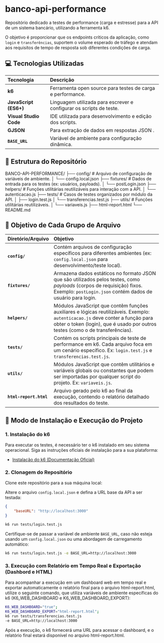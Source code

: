 # banco-api-performance

Repositório dedicado a testes de performance (carga e estresse) para a API de um sistema bancário, utilizando a ferramenta k6.

O objetivo é proporcionar que os endpoints críticos da aplicação, como `login` e `transferências`, suportem o volume esperado de tráfego e atendam aos requisitos de tempo de resposta sob diferentes condições de carga.

## 💻 Tecnologias Utilizadas

| Tecnologia | Descrição |
| :--- | :--- |
| **k6** | Ferramenta open source para testes de carga e performance. |
| **JavaScript (ES6+)** | Linguagem utilizada para escrever e configurar os scripts de teste. |
| **Visual Studio Code** | IDE utilizada para desenvolvimento e edição dos scripts. |
| **GJSON** | Para extração de dados em respostas JSON . |
| **`BASE_URL`**| Variável de ambiente para configuração dinâmica. |


## 📁 Estrutura do Repositório

BANCO-API-PERFORMANCE/
├── config/        # Arquivo de configuração de variáveis de ambiente.
│   └── config.local.json
├── fixtures/      # Dados de entrada para os testes (ex: usuários, payloads).
│   └── postLogin.json
├── helpers/       # Funções utilitárias reutilizáveis para interação com a API.
│   └── autenticacao.js
├── tests/         # Casos de testes organizados por módulo da API.
│   ├── login.test.js
│   └── transferencias.test.js
├── utils/         # Funções utilitárias reutilizáveis.
│   └── variaveis.js
├── html-report.html
└── README.md


## 🎯 Objetivo de Cada Grupo de Arquivo

| Diretório/Arquivo | Objetivo |
| :--- | :--- |
| **`config/`** | Contém arquivos de configuração específicos para diferentes ambientes (ex: `config.local.json` para desenvolvimento/teste local). |
| **`fixtures/`** | Armazena dados estáticos no formato JSON que são utilizados pelos testes, como _payloads_ (corpos de requisição) fixos. Exemplo: `postLogin.json` contém dados de usuário para login. |
| **`helpers/`** | Módulos JavaScript que contêm funções auxiliares e lógicas reutilizáveis. Exemplo: `autenticacao.js` deve conter a função para obter o token (login), que é usado por outros testes (como o de transferências). |
| **`tests/`** | Contém os scripts principais de teste de performance em k6. Cada arquivo foca em um cenário específico. Ex: `login.test.js` e `transferencias.test.js`. |
| **`utils/`** | Módulos JavaScript que contêm utilitários e variáveis globais ou constantes que podem ser importadas por qualquer script do projeto. Ex: `variaveis.js`. |
| **`html-report.html`** | Arquivo gerado pelo k6 ao final da execução, contendo o relatório detalhado dos resultados do teste. |

## 🚀 Modo de Instalação e Execução do Projeto

### 1. Instalação do k6

Para executar os testes, é necessário ter o k6 instalado em seu sistema operacional. Siga as instruções oficiais de instalação para a sua plataforma:

- [Instalação do k6 (Documentação Oficial)](https://k6.io/docs/getting-started/installation/)

### 2. Clonagem do Repositório

Clone este repositório para a sua máquina local:

Altere o arquivo `config.local.json` e defina a URL base da API a ser testada:

```json
{
    "baseURL": "http://localhost:3000"
}
```

```bash
k6 run tests/login.test.js
```

Certifique-se de passar a variável de ambiente `BASE_URL`, caso não esteja usando um `config.local.json` ou uma abordagem de carregamento automático:

```bash
k6 run tests/login.test.js -e BASE_URL=http://localhost:3000
```

### 3. Execução com Relatório em Tempo Real e Exportação (Dashbord e HTML)

Para acompanhar a execução em um dashboard web em tempo real e exportar automaticamente o relatório final para o arquivo html-report.html, utilize o seguinte comando, que utiliza variáveis de ambiente específicas do k6 (K6_WEB_DASHBOARD e K6_WEB_DASHBOARD_EXPORT):

```bash
K6_WEB_DASHBOARD="true";
K6_WEB_DASHBOARD_EXPORT="html-report.html";
k6 run tests/transferencias.test.js
-e BASE_URL=http://localhost:3000
```
Após a execução, o k6 fornecerá uma URL para acessar o dashboard, e o relatório final estará disponível no arquivo html-report.html.
